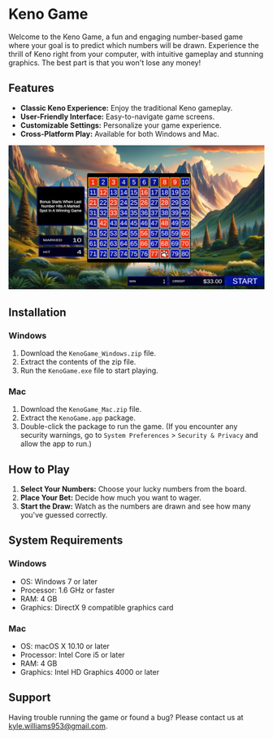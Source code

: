 # Keno Game

Welcome to the Keno Game, a fun and engaging number-based game where your goal is to predict which numbers will be drawn. Experience the thrill of Keno right from your computer, with intuitive gameplay and stunning graphics. The best part is that you won't lose any money!

## Features

- **Classic Keno Experience:** Enjoy the traditional Keno gameplay.
- **User-Friendly Interface:** Easy-to-navigate game screens.
- **Customizable Settings:** Personalize your game experience.
- **Cross-Platform Play:** Available for both Windows and Mac.

![Game Screenshot](Capture.PNG)

## Installation

### Windows

1. Download the `KenoGame_Windows.zip` file.
2. Extract the contents of the zip file.
3. Run the `KenoGame.exe` file to start playing.

### Mac

1. Download the `KenoGame_Mac.zip` file.
2. Extract the `KenoGame.app` package.
3. Double-click the package to run the game. (If you encounter any security warnings, go to `System Preferences` > `Security & Privacy` and allow the app to run.)

## How to Play

1. **Select Your Numbers:** Choose your lucky numbers from the board.
2. **Place Your Bet:** Decide how much you want to wager.
3. **Start the Draw:** Watch as the numbers are drawn and see how many you've guessed correctly.

## System Requirements

### Windows

- OS: Windows 7 or later
- Processor: 1.6 GHz or faster
- RAM: 4 GB
- Graphics: DirectX 9 compatible graphics card

### Mac

- OS: macOS X 10.10 or later
- Processor: Intel Core i5 or later
- RAM: 4 GB
- Graphics: Intel HD Graphics 4000 or later

## Support

Having trouble running the game or found a bug? Please contact us at [kyle.williams953@gmail.com](mailto:kyle.williams953@gmail.com).
